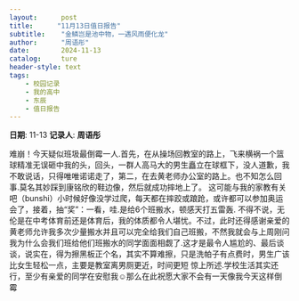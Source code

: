 ```yaml
---
layout:      post
title:      "11月13日值日报告"
subtitle:    "金鳞岂是池中物，一遇风雨便化龙"
author:      "周语彤"
date:        2024-11-13
catalog:     ture
header-style: text
tags: 
    - 校园记录
    - 我的高中
    - 东辰
    - 值日报告
---
```


**日期**: 11-13
**记录人**: **周语彤**

难崩！今天疑似班圾最倒霉一人.首先，在从操场回教室的路上，飞来横祸一个篮球精准无误砸中我的头，回头，一群人高马大的男生矗立在球框下，没人道歉，我不敢说话，只得唯唯诺诺走了，第二，在去黄老师办公室的路上。也不知怎么回事.莫名其妙踩到康铭欣的鞋边像，然后就成功摔地上了。 这可能与我的家教有关吧（bunshi）小时候好像没学过爬，每天都在摔跤或踉跄，或许都可以参加奥运会了，接着，抽“奖”：一看，哇.是给6个班搬水，顿感天打五雷轰.
不得不说，无伦是在中考体育前还是体育后，我的体质都令人堪忧。不过，此时还得感谢亲爱的黄老师允许我多次少量搬水并且可以完全给我们自己班搬，不然我就会与上周刚问我为什么会我们班给他们班搬水的同学面面相觑了.这才是最令人尴尬的、最后谈谈，说实在，得为擦黑板正个名，其实不算难擦，只是洗帕子有点费时，男生广该比女生轻松一点，主要是教室离男厕更近，时间更短
惊上所述.学校生活其实还行，至少有亲爱的同学在安慰我☺️那么在此祝愿大家不会有一天像我今天这样倒霉
